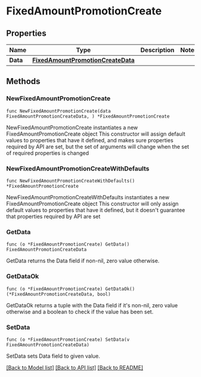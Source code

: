 # FixedAmountPromotionCreate

## Properties

Name | Type | Description | Notes
------------ | ------------- | ------------- | -------------
**Data** | [**FixedAmountPromotionCreateData**](FixedAmountPromotionCreateData.md) |  | 

## Methods

### NewFixedAmountPromotionCreate

`func NewFixedAmountPromotionCreate(data FixedAmountPromotionCreateData, ) *FixedAmountPromotionCreate`

NewFixedAmountPromotionCreate instantiates a new FixedAmountPromotionCreate object
This constructor will assign default values to properties that have it defined,
and makes sure properties required by API are set, but the set of arguments
will change when the set of required properties is changed

### NewFixedAmountPromotionCreateWithDefaults

`func NewFixedAmountPromotionCreateWithDefaults() *FixedAmountPromotionCreate`

NewFixedAmountPromotionCreateWithDefaults instantiates a new FixedAmountPromotionCreate object
This constructor will only assign default values to properties that have it defined,
but it doesn't guarantee that properties required by API are set

### GetData

`func (o *FixedAmountPromotionCreate) GetData() FixedAmountPromotionCreateData`

GetData returns the Data field if non-nil, zero value otherwise.

### GetDataOk

`func (o *FixedAmountPromotionCreate) GetDataOk() (*FixedAmountPromotionCreateData, bool)`

GetDataOk returns a tuple with the Data field if it's non-nil, zero value otherwise
and a boolean to check if the value has been set.

### SetData

`func (o *FixedAmountPromotionCreate) SetData(v FixedAmountPromotionCreateData)`

SetData sets Data field to given value.



[[Back to Model list]](../README.md#documentation-for-models) [[Back to API list]](../README.md#documentation-for-api-endpoints) [[Back to README]](../README.md)


